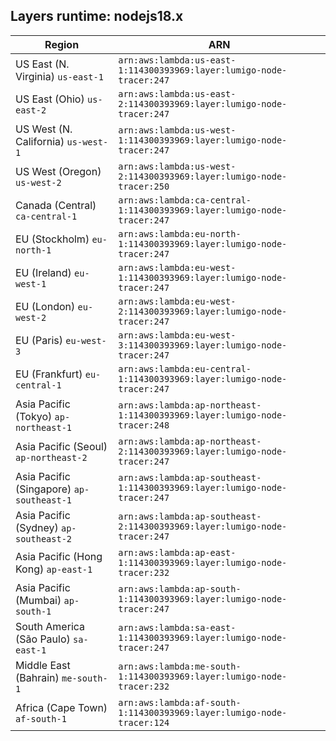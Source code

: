 Layers runtime: nodejs18.x
----
| Region | ARN |
| --- | --- |
|US East (N. Virginia)  `us-east-1`|`arn:aws:lambda:us-east-1:114300393969:layer:lumigo-node-tracer:247`|
|US East (Ohio)  `us-east-2`|`arn:aws:lambda:us-east-2:114300393969:layer:lumigo-node-tracer:247`|
|US West (N. California)  `us-west-1`|`arn:aws:lambda:us-west-1:114300393969:layer:lumigo-node-tracer:247`|
|US West (Oregon)  `us-west-2`|`arn:aws:lambda:us-west-2:114300393969:layer:lumigo-node-tracer:250`|
|Canada (Central)  `ca-central-1`|`arn:aws:lambda:ca-central-1:114300393969:layer:lumigo-node-tracer:247`|
|EU (Stockholm)  `eu-north-1`|`arn:aws:lambda:eu-north-1:114300393969:layer:lumigo-node-tracer:247`|
|EU (Ireland)  `eu-west-1`|`arn:aws:lambda:eu-west-1:114300393969:layer:lumigo-node-tracer:247`|
|EU (London)  `eu-west-2`|`arn:aws:lambda:eu-west-2:114300393969:layer:lumigo-node-tracer:247`|
|EU (Paris)  `eu-west-3`|`arn:aws:lambda:eu-west-3:114300393969:layer:lumigo-node-tracer:247`|
|EU (Frankfurt)  `eu-central-1`|`arn:aws:lambda:eu-central-1:114300393969:layer:lumigo-node-tracer:247`|
|Asia Pacific (Tokyo)  `ap-northeast-1`|`arn:aws:lambda:ap-northeast-1:114300393969:layer:lumigo-node-tracer:248`|
|Asia Pacific (Seoul)  `ap-northeast-2`|`arn:aws:lambda:ap-northeast-2:114300393969:layer:lumigo-node-tracer:247`|
|Asia Pacific (Singapore)  `ap-southeast-1`|`arn:aws:lambda:ap-southeast-1:114300393969:layer:lumigo-node-tracer:247`|
|Asia Pacific (Sydney)  `ap-southeast-2`|`arn:aws:lambda:ap-southeast-2:114300393969:layer:lumigo-node-tracer:247`|
|Asia Pacific (Hong Kong)  `ap-east-1`|`arn:aws:lambda:ap-east-1:114300393969:layer:lumigo-node-tracer:232`|
|Asia Pacific (Mumbai)  `ap-south-1`|`arn:aws:lambda:ap-south-1:114300393969:layer:lumigo-node-tracer:247`|
|South America (São Paulo)  `sa-east-1`|`arn:aws:lambda:sa-east-1:114300393969:layer:lumigo-node-tracer:247`|
|Middle East (Bahrain)  `me-south-1`|`arn:aws:lambda:me-south-1:114300393969:layer:lumigo-node-tracer:232`|
|Africa (Cape Town)  `af-south-1`|`arn:aws:lambda:af-south-1:114300393969:layer:lumigo-node-tracer:124`|
